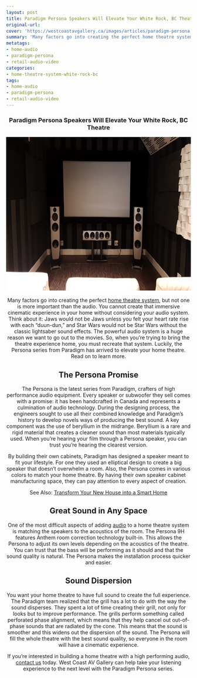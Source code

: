 ```yaml
---
layout: post
title: Paradigm Persona Speakers Will Elevate Your White Rock, BC Theatre
original-url:
cover: 'https://westcoastavgallery.ca/images/articles/paradigm-persona-blog.png'
summary: 'Many factors go into creating the perfect home theatre system, but not one is more important than the audio. You cannot create that immersive cinematic experience in your home without considering your audio system. Think about it: Jaws would not be Jaws unless you felt your heart rate rise with each “duun-dun,” and Star Wars would not be Star Wars without the classic lightsaber sound effects. The powerful audio system is a huge reason we want to go out to the movies. So, when you’re trying to bring the theatre experience home, you must recreate that system. Luckily, the Persona series from Paradigm has arrived to elevate your home theatre. Read on to learn more.'
metatags:
- home-audio
- paradigm-persona
- retail-audio-video
categories:
- home-theatre-system-white-rock-bc
tags:
- home-audio
- paradigm-persona
- retail-audio-video
---
```

<div class="post-body entry-content" id="post-body-4174872115541856377" itemprop="description articleBody">
	<div style="text-align: center;">
		<h3>Paradigm Persona Speakers Will Elevate Your White Rock, BC Theatre</h3>
		<img alt="" width="630" height="420" src="/images/articles/paradigm-persona-blog.png" />
		<p>Many factors go into creating the perfect <a href="https://westcoastavgallery.ca/services/residential#home-theater">home theatre system</a>, but not one is more important than the audio. You cannot create that immersive cinematic experience in your home without considering your audio system. Think about it: Jaws would not be Jaws unless you felt your heart rate rise with each “duun-dun,” and Star Wars would not be Star Wars without the classic lightsaber sound effects. The powerful audio system is a huge reason we want to go out to the movies. So, when you’re trying to bring the theatre experience home, you must recreate that system. Luckily, the Persona series from Paradigm has arrived to elevate your home theatre. Read on to learn more.</p>
		<h2>The Persona Promise</h2>
		<p>The Persona is the latest series from Paradigm, crafters of high performance audio equipment. Every speaker or subwoofer they sell comes with a promise: it has been handcrafted in Canada and represents a culmination of audio technology. During the designing process, the engineers sought to use all their combined knowledge and Paradigm’s history to develop novels ways of producing the best sound. A key component was the use of beryllium in the midrange. Beryllium is a rare and rigid material that creates a cleaner sound than most materials typically used. When you’re hearing your film through a Persona speaker, you can trust you’re hearing the clearest version. </p>
		<p>By building their own cabinets, Paradigm has designed a speaker meant to fit your lifestyle. For one they used an elliptical design to create a big speaker that doesn’t overwhelm a room. Also, the Persona comes in various colors to match your home theatre. By having their own speaker cabinet manufacturing space, they can pay attention to every aspect of creation.</p>
		<p>See Also: <a href="https://westcoastavgallery.ca/transform-your-new-house-into-a-smart-home-with-control4/">Transform Your New House into a Smart Home</a> </p>
		<h2>Great Sound in Any Space</h2>
		<p>One of the most difficult aspects of adding <a href="https://westcoastavgallery.ca/services/residential#audio-distribution">audio</a> to a home theatre system is matching the speakers to the acoustics of the room. The Persona 9H features Anthem room correction technology built-in. This allows the Persona to adjust its own levels depending on the acoustics of the theatre. You can trust that the bass will be performing as it should and that the sound quality is natural. The Persona makes the installation process quicker and easier.
	</p>
	<h2>Sound Dispersion </h2>
	<p>You want your home theatre to have full sound to create the full experience. The Paradigm team realized that the grill has a lot to do with the way the sound disperses. They spent a lot of time creating their grill, not only for looks but to improve performance. The grills perform something called perforated phase alignment, which means that they help cancel out out-of-phase sounds that are radiated by the cone. This means that the sound is smoother and this widens out the dispersion of the sound. The Persona will fill the whole theatre with the best sound quality, so everyone in the room will have a cinematic experience. </p>
	<p>If you’re interested in building a home theatre with a high performing audio, <a href="https://westcoastavgallery.ca/contact">contact us</a> today. West Coast AV Gallery can help take your listening experience to the next level with the Paradigm Persona series.</p>
</div>
</div>
